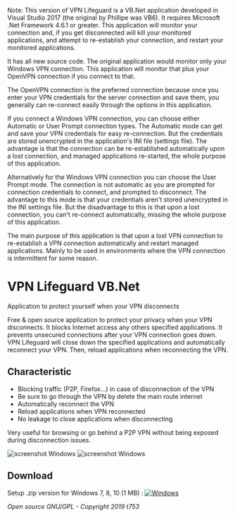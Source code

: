 Note: This version of VPN Lifeguard is a VB.Net application 
developed in Visual Studio 2017 (the original by Phillipe was VB6). 
It requires Microsoft .Net Framework 4.6.1 or greater.
This application will monitor your connection and, if you get 
disconnected will kill your monitored applications,
and attempt to re-establish your connection, and restart
your monitored applications.

It has all new source code. The original application
would monitor only your Windows VPN connection.
This application will monitor that plus your OpenVPN
connection if you connect to that.

The OpenVPN connection is the preferred connection
because once you enter your VPN credentials for the server 
connection and save them, you generally can re-connect easily
through the options in this application.

If you connect a Windows VPN connection, you can choose either 
Automatic or User Prompt connection types. The Automatic mode 
can get and save your VPN credentials for easy re-connection. But the
credentials are stored unencrypted in the application's INI file 
(settings file). The advantage is that the connection can be re-established
automatically upon a lost connection, and managed applications re-started,
the whole purpose of this application.

Alternatively for the  Windows VPN connection you can choose the 
User Prompt mode. The connection is not automatic as you are 
prompted for connection credentials to connect, and prompted to 
disconnect. The advantage to this mode is that your credentials aren't 
stored unencrypted in the INI settings file. But the disadvantage to this
is that upon a lost connection, you can't re-connect automatically,
missing the whole purpose of this application.

The main purpose of this application is that upon a lost VPN connection 
to re-establish a VPN connection automatically and restart managed applications.
Mainly to be used in environments where the VPN connection is intermittent for
some reason.
  
# VPN Lifeguard VB.Net

Application to protect yourself when your VPN disconnects

Free & open source application to protect your privacy when your VPN disconnects. It blocks Internet access any others specified applications. It prevents unsecured connections after your VPN connection goes down. VPN Lifeguard will close down the specified applications and automatically reconnect your VPN. Then, reload applications when reconnecting the VPN.


## Characteristic
- Blocking traffic (P2P, Firefox...) in case of disconnection of the VPN
- Be sure to go through the VPN by delete the main route internet
- Automatically reconnect the VPN
- Reload applications when VPN reconnected
- No leakage to close applications when disconnecting

Very useful for browsing or go behind a P2P VPN without being exposed during disconnection issues.


![screenshot Windows](https://raw.github.com/t753/VPN-Lifeguard/master/Windows/VPN%20Lifeguard%20VB.Net/VPN_Lifeguard_VB.Net_2019-03-18_05-30-04.png)
![screenshot Windows](https://raw.github.com/t753/VPN-Lifeguard/master/Windows/VPN%20Lifeguard%20VB.Net/Config_2019-03-20_05-02-23.png)

## Download
Setup .zip version for Windows 7, 8, 10 (1 MB) : [![Windows][2]][1]

  [1]: https://github.com/t753/VPN-Lifeguard/raw/master/Windows/VPN%20Lifeguard%20VB.Net/VPN_Lifeguard_VB.Net_v1.4-Setup.exe.zip
  [2]: https://cloud.githubusercontent.com/assets/24923693/21724562/26754b04-d435-11e6-9654-779c17c2ebcf.png

*Open source GNU/GPL - Copyright 2019 t753*
